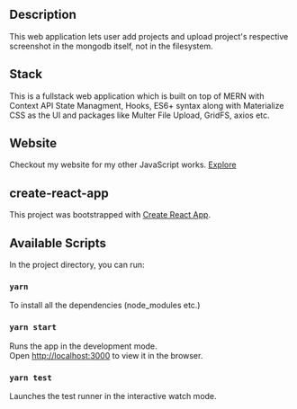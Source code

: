 ## Description

This web application lets user add projects and upload project's respective screenshot in the mongodb itself, not in the filesystem.

## Stack

This is a fullstack web application which is built on top of MERN with Context API State Managment, Hooks, ES6+ syntax along with Materialize CSS as the UI and packages like Multer File Upload, GridFS, axios etc.

## Website
Checkout my website for my other JavaScript works. [Explore](https://inblack67.netlify.app/)


## create-react-app

This project was bootstrapped with [Create React App](https://github.com/facebook/create-react-app).

## Available Scripts

In the project directory, you can run:

### `yarn`

To install all the dependencies (node_modules etc.)

### `yarn start`

Runs the app in the development mode.<br />
Open [http://localhost:3000](http://localhost:3000) to view it in the browser.

### `yarn test`

Launches the test runner in the interactive watch mode.<br />

